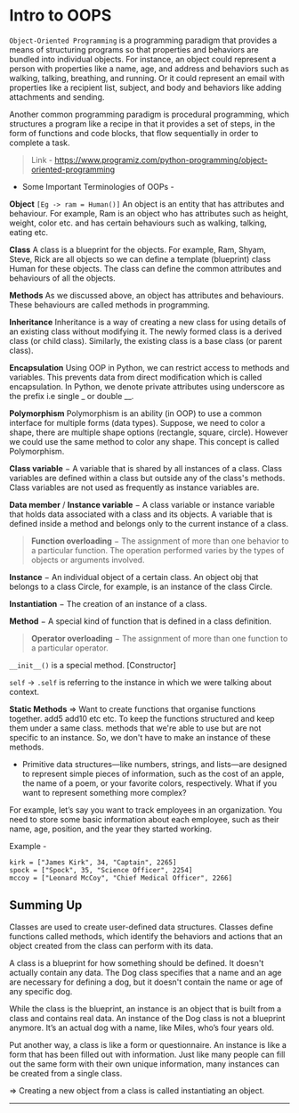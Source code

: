 # Intro to OOPS 

`Object-Oriented Programming` is a programming paradigm that provides a means of structuring programs so that properties and behaviors are bundled into individual objects.
For instance, an object could represent a person with properties like a name, age, and address and behaviors such as walking, talking, breathing, and running. 
Or it could represent an email with properties like a recipient list, subject, and body and behaviors like adding attachments and sending.

Another common programming paradigm is procedural programming, which structures a program like a recipe in that it provides a set of steps, 
in the form of functions and code blocks, that flow sequentially in order to complete a task.

> Link - https://www.programiz.com/python-programming/object-oriented-programming

* Some Important Terminologies of OOPs - 

__Object__ `[Eg -> ram = Human()]`
An object is an entity that has attributes and behaviour. For example, Ram is an object who has attributes such as height, weight, color etc. and has certain behaviours such as walking, talking, eating etc.

__Class__
A class is a blueprint for the objects. For example, Ram, Shyam, Steve, Rick are all objects so we can define a template (blueprint) class Human for these objects. The class can define the common attributes and behaviours of all the objects.

__Methods__
As we discussed above, an object has attributes and behaviours. These behaviours are called methods in programming.

__Inheritance__
Inheritance is a way of creating a new class for using details of an existing class without modifying it. 
The newly formed class is a derived class (or child class). Similarly, the existing class is a base class (or parent class).

__Encapsulation__
Using OOP in Python, we can restrict access to methods and variables. This prevents data from direct modification which is called encapsulation. In Python, we denote private attributes using underscore as the prefix i.e single _ or double __.

__Polymorphism__
Polymorphism is an ability (in OOP) to use a common interface for multiple forms (data types).
Suppose, we need to color a shape, there are multiple shape options (rectangle, square, circle). However we could use the same method to color any shape. This concept is called Polymorphism.

__Class variable__ − A variable that is shared by all instances of a class. Class variables are defined within a class but outside any of the class's methods. 
Class variables are not used as frequently as instance variables are.

__Data member__ / __Instance variable__ − A class variable or instance variable that holds data associated with a class and its objects. 
A variable that is defined inside a method and belongs only to the current instance of a class.

> __Function overloading__ − The assignment of more than one behavior to a particular function. The operation performed varies by the types of objects or arguments involved.

__Instance__ − An individual object of a certain class. An object obj that belongs to a class Circle, for example, is an instance of the class Circle.

__Instantiation__ − The creation of an instance of a class.

__Method__ − A special kind of function that is defined in a class definition.

> __Operator overloading__ − The assignment of more than one function to a particular operator.

`__init__()` is a special method. [Constructor]

`self` ->  `.self` is referring to the instance in which we were talking about context. 

__Static Methods__ => Want to create functions that organise functions together. add5 add10 etc etc. To keep the functions structured and keep them under a same class.
methods that we're able to use but are not specific to an instance. So, we don't have to make an instance of these methods.

* Primitive data structures—like numbers, strings, and lists—are designed to represent simple pieces of information,
such as the cost of an apple, the name of a poem, or your favorite colors, respectively. What if you want to represent something more complex?

For example, let’s say you want to track employees in an organization. You need to store some basic information about each employee, 
such as their name, age, position, and the year they started working.

Example - 

```
kirk = ["James Kirk", 34, "Captain", 2265]
spock = ["Spock", 35, "Science Officer", 2254]
mccoy = ["Leonard McCoy", "Chief Medical Officer", 2266]
```

## Summing Up

Classes are used to create user-defined data structures. Classes define functions called methods, 
which identify the behaviors and actions that an object created from the class can perform with its data.

A class is a blueprint for how something should be defined. It doesn't actually contain any data. 
The Dog class specifies that a name and an age are necessary for defining a dog, but it doesn't contain the name or age of any specific dog.

While the class is the blueprint, an instance is an object that is built from a class and contains real data. 
An instance of the Dog class is not a blueprint anymore. It’s an actual dog with a name, like Miles, who’s four years old.

Put another way, a class is like a form or questionnaire. An instance is like a form that has been filled out with information. 
Just like many people can fill out the same form with their own unique information, many instances can be created from a single class.

=> Creating a new object from a class is called instantiating an object. 


---------------------------------------------------------------------------------------------------------------------------------------------------
